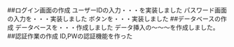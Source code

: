 ##ログイン画面の作成
ユーザーIDの入力・・・を実装しました
パスワード画面の入力を・・・実装しました
ボタンを・・・実装しました
##データベースの作成
データベースを・・・作成しました
データ挿入の～～～を作成しました。
##認証作業の作成
ID,PWの認証機能を作った
